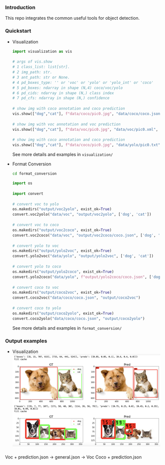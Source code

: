 ### Introduction
This repo integrates the common useful tools for object detection.

### Quickstart
+  Visualization
    ```python
    import visualization as vis

    # args of vis.show
    # 1 class_list: list[str].
    # 2 img_path: str.
    # 3 ant_path: str or None.
    # 4 pd_boxes_type: '' or 'voc' or 'yolo' or 'yolo_int' or 'coco'
    # 5 pd_boxes: ndarray in shape (N,4) coco/voc/yolo
    # 6 pd_cids: ndarray in shape (N,) class index
    # 7 pd_cfs: ndarray in shape (N,) confidence

    # show img with coco annotation and coco prediction
    vis.show(["dog","cat"], f"data/coco/pic0.jpg", "data/coco/coco.json", "coco", pd_boxes, pd_cids, pd_cfs)

    # show img with voc annotation and voc prediction
    vis.show(["dog","cat"], f"data/voc/pic0.jpg", "data/voc/pic0.xml", "voc", pd_boxes, pd_cids, pd_cfs)

    # show img with coco annotation and coco prediction
    vis.show(["dog","cat"], f"data/coco/pic0.jpg", "data/yolo/pic0.txt", "yolo", pd_boxes, pd_cids, pd_cfs)
    ```
    See more details and examples in `visualization/`

+ Format Conversion
    ```bash
    cd format_conversion
    ```
    ```python
    import os
    
    import convert
    
    # convert voc to yolo
    os.makedirs("output/voc2yolo", exist_ok=True)
    convert.voc2yolo("data/voc", "output/voc2yolo", ['dog', 'cat'])
    
    # convert voc to coco
    os.makedirs("output/voc2coco", exist_ok=True)
    convert.voc2coco("data/voc", "output/voc2coco/coco.json", ['dog', 'cat'])

    # convert yolo to voc
    os.makedirs("output/yolo2voc", exist_ok=True)
    convert.yolo2voc("data/yolo", "output/yolo2voc", ['dog', 'cat'])

    # convert yolo to coco
    os.makedirs("output/yolo2coco", exist_ok=True)
    convert.yolo2coco("data/yolo", f"output/yolo2coco/coco.json", ['dog','cat'])

    # convert coco to voc
    os.makedirs("output/coco2voc", exist_ok=True)
    convert.coco2voc("data/coco/coco.json", "output/coco2voc")

    # convert coco to yolo
    os.makedirs("output/coco2yolo", exist_ok=True)
    convert.coco2yolo("data/coco/coco.json", "output/coco2yolo")
    ```
    See more details and examples in `format_conversion/`

### Output examples

+ Visualization
![a](visualization/example.jpg)




### 
Voc + prediction.json -> general.json -> Voc
Coco + prediction.json

